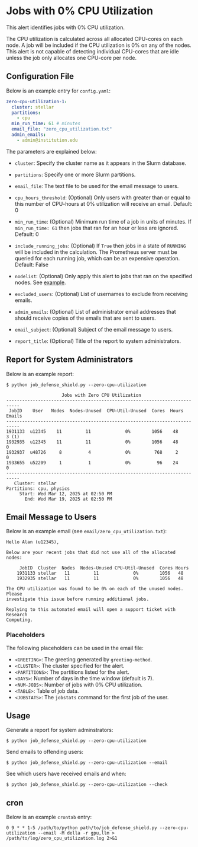 # Jobs with 0% CPU Utilization

This alert identifies jobs with 0% CPU utilization.

The CPU utilization is calculated across all allocated CPU-cores on each node.
A job will be included if the CPU utilization is 0% on any of the nodes.
This alert is not capable of detecting individual CPU-cores that are idle unless
the job only allocates one CPU-core per node.

## Configuration File

Below is an example entry for `config.yaml`:

```yaml
zero-cpu-utilization-1:
  cluster: stellar
  partitions:
    - cpu
  min_run_time: 61 # minutes
  email_file: "zero_cpu_utilization.txt"
  admin_emails:
    - admin@institution.edu
```

The parameters are explained below:

- `cluster`: Specify the cluster name as it appears in the Slurm database.

- `partitions`: Specify one or more Slurm partitions.

- `email_file`: The text file to be used for the email message to users.

- `cpu_hours_threshold`: (Optional) Only users with greater than or equal to this number of CPU-hours at 0% utilization will receive an email. Default: 0

- `min_run_time`: (Optional) Minimum run time of a job in units of minutes. If `min_run_time: 61` then jobs that ran for an hour or less are ignored. Default: 0

- `include_running_jobs`: (Optional) If `True` then jobs in a state of `RUNNING` will be included in the calculation. The Prometheus server must be queried for each running job, which can be an expensive operation. Default: False

- `nodelist`: (Optional) Only apply this alert to jobs that ran on the specified nodes. See [example](../nodelist.md).

- `excluded_users`: (Optional) List of usernames to exclude from receiving emails.

- `admin_emails`: (Optional) List of administrator email addresses that should receive copies of the emails that are sent to users.

- `email_subject`: (Optional) Subject of the email message to users.

- `report_title`: (Optional) Title of the report to system administrators.

## Report for System Administrators

Below is an example report:

```
$ python job_defense_shield.py --zero-cpu-utilization

                     Jobs with Zero CPU Utilization                          
---------------------------------------------------------------------------
 JobID    User   Nodes  Nodes-Unused  CPU-Util-Unused  Cores  Hours  Emails
---------------------------------------------------------------------------
1931133  u12345    11         11             0%        1056    48     3 (1)   
1932935  u12345    11         11             0%        1056    48     0   
1932937  u48726     8          4             0%         768     2     0   
1933655  u52209     1          1             0%          96    24     0   
---------------------------------------------------------------------------
   Cluster: stellar
Partitions: cpu, physics
     Start: Wed Mar 12, 2025 at 02:50 PM
       End: Wed Mar 19, 2025 at 02:50 PM
```

## Email Message to Users

Below is an example email (see `email/zero_cpu_utilization.txt`):

```
Hello Alan (u12345),

Below are your recent jobs that did not use all of the allocated nodes:

     JobID  Cluster  Nodes  Nodes-Unused CPU-Util-Unused  Cores Hours
    1931133 stellar   11         11             0%        1056   48 
    1932935 stellar   11         11             0%        1056   48 

The CPU utilization was found to be 0% on each of the unused nodes. Please
investigate this issue before running additional jobs.

Replying to this automated email will open a support ticket with Research
Computing.
```

### Placeholders

The following placeholders can be used in the email file:

- `<GREETING>`: The greeting generated by `greeting-method`.
- `<CLUSTER>`: The cluster specified for the alert.
- `<PARTITIONS>`: The partitions listed for the alert.
- `<DAYS>`: Number of days in the time window (default is 7).
- `<NUM-JOBS>`: Number of jobs with 0% CPU utilization.
- `<TABLE>`: Table of job data.
- `<JOBSTATS>`: The `jobstats` command for the first job of the user.

## Usage

Generate a report for system adminstrators:

```
$ python job_defense_shield.py --zero-cpu-utilization
```

Send emails to offending users:

```
$ python job_defense_shield.py --zero-cpu-utilization --email
```

See which users have received emails and when:

```
$ python job_defense_shield.py --zero-cpu-utilization --check
```

## cron

Below is an example `crontab` entry:

```
0 9 * * 1-5 /path/to/python path/to/job_defense_shield.py --zero-cpu-utilization --email -M della -r gpu,llm > /path/to/log/zero_cpu_utilization.log 2>&1
```
